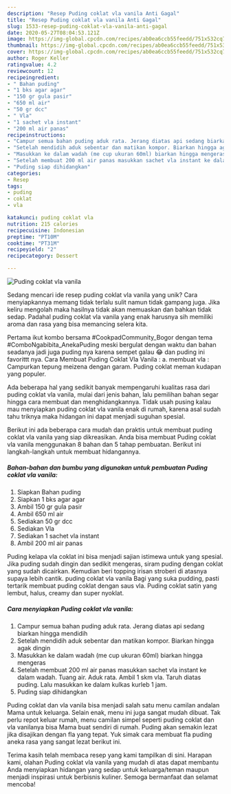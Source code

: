 ```yaml
---
description: "Resep Puding coklat vla vanila Anti Gagal"
title: "Resep Puding coklat vla vanila Anti Gagal"
slug: 1533-resep-puding-coklat-vla-vanila-anti-gagal
date: 2020-05-27T08:04:53.121Z
image: https://img-global.cpcdn.com/recipes/ab0ea6ccb55feedd/751x532cq70/puding-coklat-vla-vanila-foto-resep-utama.jpg
thumbnail: https://img-global.cpcdn.com/recipes/ab0ea6ccb55feedd/751x532cq70/puding-coklat-vla-vanila-foto-resep-utama.jpg
cover: https://img-global.cpcdn.com/recipes/ab0ea6ccb55feedd/751x532cq70/puding-coklat-vla-vanila-foto-resep-utama.jpg
author: Roger Keller
ratingvalue: 4.2
reviewcount: 12
recipeingredient:
- " Bahan puding"
- "1 bks agar agar"
- "150 gr gula pasir"
- "650 ml air"
- "50 gr dcc"
- " Vla"
- "1 sachet vla instant"
- "200 ml air panas"
recipeinstructions:
- "Campur semua bahan puding aduk rata. Jerang diatas api sedang biarkan hingga mendidih"
- "Setelah mendidih aduk sebentar dan matikan kompor. Biarkan hingga agak dingin"
- "Masukkan ke dalam wadah (me cup ukuran 60ml) biarkan hingga mengeras"
- "Setelah membuat 200 ml air panas masukkan sachet vla instant ke dalam wadah. Tuang air. Aduk rata. Ambil 1 skm vla. Taruh diatas puding. Lalu masukkan ke dalam kulkas kurleb 1 jam."
- "Puding siap dihidangkan"
categories:
- Resep
tags:
- puding
- coklat
- vla

katakunci: puding coklat vla 
nutrition: 215 calories
recipecuisine: Indonesian
preptime: "PT10M"
cooktime: "PT31M"
recipeyield: "2"
recipecategory: Dessert

---
```



![Puding coklat vla vanila](https://img-global.cpcdn.com/recipes/ab0ea6ccb55feedd/751x532cq70/puding-coklat-vla-vanila-foto-resep-utama.jpg)

Sedang mencari ide resep puding coklat vla vanila yang unik? Cara menyiapkannya memang tidak terlalu sulit namun tidak gampang juga. Jika keliru mengolah maka hasilnya tidak akan memuaskan dan bahkan tidak sedap. Padahal puding coklat vla vanila yang enak harusnya sih memiliki aroma dan rasa yang bisa memancing selera kita.

Pertama ikut kombo bersama #CookpadCommunity_Bogor dengan tema #ComboNgabibita_AnekaPuding meski bergulat dengan waktu dan bahan seadanya jadi juga puding nya karena sempet galau 😂 dan puding ini favorittt nya. Cara Membuat Puding Coklat Vla Vanila : a. membuat vla : Campurkan tepung meizena dengan garam. Puding coklat meman kudapan yang populer.

Ada beberapa hal yang sedikit banyak mempengaruhi kualitas rasa dari puding coklat vla vanila, mulai dari jenis bahan, lalu pemilihan bahan segar hingga cara membuat dan menghidangkannya. Tidak usah pusing kalau mau menyiapkan puding coklat vla vanila enak di rumah, karena asal sudah tahu triknya maka hidangan ini dapat menjadi suguhan spesial.


Berikut ini ada beberapa cara mudah dan praktis untuk membuat puding coklat vla vanila yang siap dikreasikan. Anda bisa membuat Puding coklat vla vanila menggunakan 8 bahan dan 5 tahap pembuatan. Berikut ini langkah-langkah untuk membuat hidangannya.

<!--inarticleads1-->

##### Bahan-bahan dan bumbu yang digunakan untuk pembuatan Puding coklat vla vanila:

1. Siapkan  Bahan puding
1. Siapkan 1 bks agar agar
1. Ambil 150 gr gula pasir
1. Ambil 650 ml air
1. Sediakan 50 gr dcc
1. Sediakan  Vla
1. Sediakan 1 sachet vla instant
1. Ambil 200 ml air panas


Puding kelapa vla coklat ini bisa menjadi sajian istimewa untuk yang spesial. Jika puding sudah dingin dan sedikit mengeras, siram puding dengan coklat yang sudah dicairkan. Kemudian beri topping irisan stroberi di atasnya supaya lebih cantik. puding coklat vla vanila Bagi yang suka pudding, pasti tertarik membuat puding coklat dengan saus vla. Puding coklat satin yang lembut, halus, creamy dan super nyoklat. 

<!--inarticleads2-->

##### Cara menyiapkan Puding coklat vla vanila:

1. Campur semua bahan puding aduk rata. Jerang diatas api sedang biarkan hingga mendidih
1. Setelah mendidih aduk sebentar dan matikan kompor. Biarkan hingga agak dingin
1. Masukkan ke dalam wadah (me cup ukuran 60ml) biarkan hingga mengeras
1. Setelah membuat 200 ml air panas masukkan sachet vla instant ke dalam wadah. Tuang air. Aduk rata. Ambil 1 skm vla. Taruh diatas puding. Lalu masukkan ke dalam kulkas kurleb 1 jam.
1. Puding siap dihidangkan


Puding coklat dan vla vanila bisa menjadi salah satu menu camilan andalan Mama untuk keluarga. Selain enak, menu ini juga sangat mudah dibuat. Tak perlu repot keluar rumah, menu camilan simpel seperti puding coklat dan vla vanilanya bisa Mama buat sendiri di rumah. Puding akan semakin lezat jika disajikan dengan fla yang tepat. Yuk simak cara membuat fla puding aneka rasa yang sangat lezat berikut ini. 

Terima kasih telah membaca resep yang kami tampilkan di sini. Harapan kami, olahan Puding coklat vla vanila yang mudah di atas dapat membantu Anda menyiapkan hidangan yang sedap untuk keluarga/teman maupun menjadi inspirasi untuk berbisnis kuliner. Semoga bermanfaat dan selamat mencoba!
